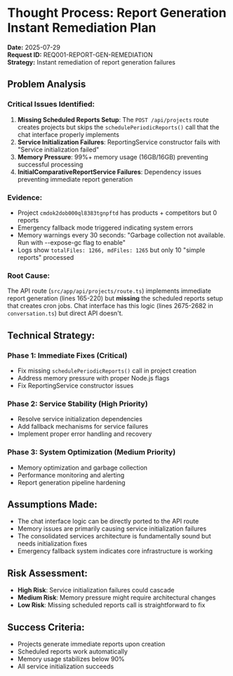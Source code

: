 # Thought Process: Report Generation Instant Remediation Plan
**Date:** 2025-07-29  
**Request ID:** REQ001-REPORT-GEN-REMEDIATION  
**Strategy:** Instant remediation of report generation failures

## Problem Analysis

### Critical Issues Identified:
1. **Missing Scheduled Reports Setup**: The `POST /api/projects` route creates projects but skips the `schedulePeriodicReports()` call that the chat interface properly implements
2. **Service Initialization Failures**: ReportingService constructor fails with "Service initialization failed"
3. **Memory Pressure**: 99%+ memory usage (16GB/16GB) preventing successful processing
4. **InitialComparativeReportService Failures**: Dependency issues preventing immediate report generation

### Evidence:
- Project `cmdok2dob000ql8383tgnpftd` has products + competitors but 0 reports
- Emergency fallback mode triggered indicating system errors
- Memory warnings every 30 seconds: "Garbage collection not available. Run with --expose-gc flag to enable"
- Logs show `totalFiles: 1266, mdFiles: 1265` but only 10 "simple reports" processed

### Root Cause:
The API route (`src/app/api/projects/route.ts`) implements immediate report generation (lines 165-220) but **missing** the scheduled reports setup that creates cron jobs. Chat interface has this logic (lines 2675-2682 in `conversation.ts`) but direct API doesn't.

## Technical Strategy:

### Phase 1: Immediate Fixes (Critical)
- Fix missing `schedulePeriodicReports()` call in project creation
- Address memory pressure with proper Node.js flags
- Fix ReportingService constructor issues

### Phase 2: Service Stability (High Priority)
- Resolve service initialization dependencies
- Add fallback mechanisms for service failures
- Implement proper error handling and recovery

### Phase 3: System Optimization (Medium Priority)
- Memory optimization and garbage collection
- Performance monitoring and alerting
- Report generation pipeline hardening

## Assumptions Made:
- The chat interface logic can be directly ported to the API route
- Memory issues are primarily causing service initialization failures
- The consolidated services architecture is fundamentally sound but needs initialization fixes
- Emergency fallback system indicates core infrastructure is working

## Risk Assessment:
- **High Risk**: Service initialization failures could cascade
- **Medium Risk**: Memory pressure might require architectural changes
- **Low Risk**: Missing scheduled reports call is straightforward to fix

## Success Criteria:
- Projects generate immediate reports upon creation
- Scheduled reports work automatically
- Memory usage stabilizes below 90%
- All service initialization succeeds 